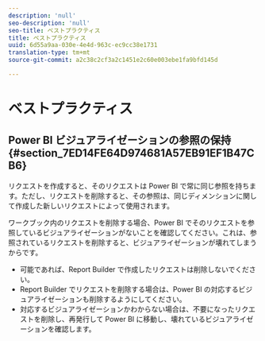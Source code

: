 ```yaml
---
description: 'null'
seo-description: 'null'
seo-title: ベストプラクティス
title: ベストプラクティス
uuid: 6d55a9aa-030e-4e4d-963c-ec9cc38e1731
translation-type: tm+mt
source-git-commit: a2c38c2cf3a2c1451e2c60e003ebe1fa9bfd145d

---
```



# ベストプラクティス

## Power BI ビジュアライゼーションの参照の保持 {#section_7ED14FE64D974681A57EB91EF1B47CB6}

リクエストを作成すると、そのリクエストは Power BI で常に同じ参照を持ちます。ただし、リクエストを削除すると、その参照は、同じディメンションに関して作成した新しいリクエストによって使用されます。

ワークブック内のリクエストを削除する場合、Power BI でそのリクエストを参照しているビジュアライゼーションがないことを確認してください。これは、参照されているリクエストを削除すると、ビジュアライゼーションが壊れてしまうからです。

* 可能であれば、Report Builder で作成したリクエストは削除しないでください。
* Report Builder でリクエストを削除する場合は、Power BI の対応するビジュアライゼーションも削除するようにしてください。
* 対応するビジュアライゼーションかわからない場合は、不要になったリクエストを削除し、再発行して Power BI に移動し、壊れているビジュアライゼーションを確認します。

